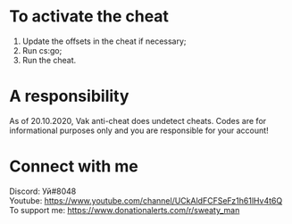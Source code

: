 # To activate the cheat
1. Update the offsets in the cheat if necessary;
2. Run cs:go;
3. Run the cheat.

# A responsibility
As of 20.10.2020, Vak anti-cheat does undetect cheats. Codes are for informational purposes only and you are responsible for your account!

# Connect with me
Discord: Уй#8048
<br>Youtube: https://www.youtube.com/channel/UCkAldFCFSeFz1h61lHv4t6Q
<br>To support me: https://www.donationalerts.com/r/sweaty_man
